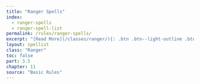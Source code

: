 ```yaml
---
title: "Ranger Spells"
index:
  - ranger-spells
  - ranger-spell-list
permalink: /rules/ranger-spells/
excerpt: "[Read More](/classes/ranger/){: .btn .btn--light-outline .btn--small}"
layout: spellist
class: "Ranger"
toc: false
part: 3.5
chapter: 11
source: "Basic Rules"
---
```

